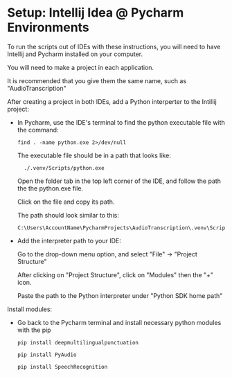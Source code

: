 # Setup: Intellij Idea @ Pycharm Environments

To run the scripts out of IDEs with these instructions, you will need to have Intellij and Pycharm installed on your computer. 

You will need to make a project in each application. 

It is recommended that you give them the same name, such as "AudioTranscription"

After creating a project in both IDEs, add a Python interperter to the Intillij project: 

- In Pycharm, use the IDE's terminal to find the python executable file with the command:

      find . -name python.exe 2>/dev/null

  The executable file should be in a path that looks like:

        ./.venv/Scripts/python.exe

  Open the folder tab in the top left corner of the IDE, and follow the path the the python.exe file.

  Click on the file and copy its path.

  The path should look similar to this:

      C:\Users\AccountName\PycharmProjects\AudioTranscription\.venv\Scripts\python.exe

- Add the interpreter path to your IDE:

  Go to the drop-down menu option, and select "File" -> "Project Structure"

  After clicking on "Project Structure", click on "Modules" then the "+" icon.

  Paste the path to the Python interpreter under "Python SDK home path"

Install modules:

- Go back to the Pycharm terminal and install necessary python modules with the pip

      pip install deepmultilingualpunctuation

      pip install PyAudio

      pip install SpeechRecognition

